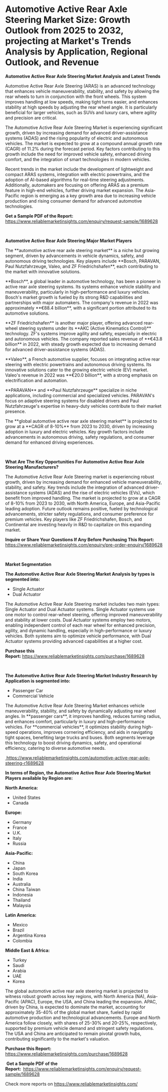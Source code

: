<p><h1>Automotive Active Rear Axle Steering Market Size: Growth Outlook from 2025 to 2032, projecting at Market's Trends Analysis by Application, Regional Outlook, and Revenue</h1></p><p><strong>Automotive Active Rear Axle Steering Market Analysis and Latest Trends</strong></p>
<p><p>Automotive Active Rear Axle Steering (ARAS) is an advanced technology that enhances vehicle maneuverability, stability, and safety by allowing the rear wheels to turn in conjunction with the front wheels. This system improves handling at low speeds, making tight turns easier, and enhances stability at high speeds by adjusting the rear wheel angle. It is particularly beneficial for larger vehicles, such as SUVs and luxury cars, where agility and precision are critical.</p><p>The Automotive Active Rear Axle Steering Market is experiencing significant growth, driven by increasing demand for advanced driver-assistance systems (ADAS) and the rising popularity of electric and autonomous vehicles. The market is expected to grow at a compound annual growth rate (CAGR) of 11.2% during the forecast period. Key factors contributing to this growth include the need for improved vehicle safety, enhanced driving comfort, and the integration of smart technologies in modern vehicles.</p><p>Recent trends in the market include the development of lightweight and compact ARAS systems, integration with electric powertrains, and the adoption of AI-based algorithms for real-time steering adjustments. Additionally, automakers are focusing on offering ARAS as a premium feature in high-end vehicles, further driving market expansion. The Asia-Pacific region is emerging as a key growth area due to increasing vehicle production and rising consumer demand for advanced automotive technologies.</p></p>
<p><strong>Get a Sample PDF of the Report:&nbsp;</strong> <a href="https://www.reliablemarketinsights.com/enquiry/request-sample/1689628?utm_campaign=2010&utm_medium=2&utm_source=Github&utm_content=ia&utm_term=21012025&utm_id=automotive-active-rear-axle-steering">https://www.reliablemarketinsights.com/enquiry/request-sample/1689628</a></p>
<p>&nbsp;</p>
<p><strong>Automotive Active Rear Axle Steering Major Market Players</strong></p>
<p><p>The **automotive active rear axle steering market** is a niche but growing segment, driven by advancements in vehicle dynamics, safety, and autonomous driving technologies. Key players include **Bosch, PARAVAN, Paul Nutzfahrzeuge, Valeo, and ZF Friedrichshafen**, each contributing to the market with innovative solutions.</p><p>**Bosch**, a global leader in automotive technology, has been a pioneer in active rear axle steering systems. Its systems enhance vehicle stability and maneuverability, particularly in high-performance and luxury vehicles. Bosch's market growth is fueled by its strong R&D capabilities and partnerships with major automakers. The company's revenue in 2022 was approximately **€88.4 billion**, with a significant portion attributed to its automotive solutions.</p><p>**ZF Friedrichshafen** is another major player, offering advanced rear-wheel steering systems under its **AKC (Active Kinematics Control)** technology. ZF's systems improve agility and safety, especially in electric and autonomous vehicles. The company reported sales revenue of **€43.8 billion** in 2022, with steady growth expected due to increasing demand for advanced driver-assistance systems (ADAS).</p><p>**Valeo**, a French automotive supplier, focuses on integrating active rear steering with electric powertrains and autonomous driving systems. Its innovative solutions cater to the growing electric vehicle (EV) market. Valeo's revenue in 2022 was **€20.0 billion**, with a strong emphasis on electrification and automation.</p><p>**PARAVAN** and **Paul Nutzfahrzeuge** specialize in niche applications, including commercial and specialized vehicles. PARAVAN's focus on adaptive steering systems for disabled drivers and Paul Nutzfahrzeuge's expertise in heavy-duty vehicles contribute to their market presence.</p><p>The **global automotive active rear axle steering market** is projected to grow at a **CAGR of 8-10%** from 2023 to 2030, driven by increasing adoption in luxury and electric vehicles. Key growth factors include advancements in autonomous driving, safety regulations, and consumer demand for enhanced driving experiences.</p></p>
<p>&nbsp;</p>
<p><strong>What Are The Key Opportunities For Automotive Active Rear Axle Steering Manufacturers?</strong></p>
<p><p>The Automotive Active Rear Axle Steering market is experiencing robust growth, driven by increasing demand for enhanced vehicle maneuverability, stability, and safety. Key trends include the integration of advanced driver-assistance systems (ADAS) and the rise of electric vehicles (EVs), which benefit from improved handling. The market is projected to grow at a CAGR of 8-10% from 2023 to 2030, with North America, Europe, and Asia-Pacific leading adoption. Future outlook remains positive, fueled by technological advancements, stricter safety regulations, and consumer preference for premium vehicles. Key players like ZF Friedrichshafen, Bosch, and Continental are investing heavily in R&D to capitalize on this expanding market.</p></p>
<p><strong>Inquire or Share Your Questions If Any Before Purchasing This Report:</strong> <a href="https://www.reliablemarketinsights.com/enquiry/pre-order-enquiry/1689628?utm_campaign=2010&utm_medium=2&utm_source=Github&utm_content=ia&utm_term=21012025&utm_id=automotive-active-rear-axle-steering">https://www.reliablemarketinsights.com/enquiry/pre-order-enquiry/1689628</a></p>
<p>&nbsp;</p>
<p><strong>Market Segmentation</strong></p>
<p><strong>The Automotive Active Rear Axle Steering Market Analysis by types is segmented into:</strong></p>
<p><ul><li>Single Actuator</li><li>Dual Actuator</li></ul></p>
<p><p>The Automotive Active Rear Axle Steering market includes two main types: Single Actuator and Dual Actuator systems. Single Actuator systems use one motor to control rear-wheel steering, offering improved maneuverability and stability at lower costs. Dual Actuator systems employ two motors, enabling independent control of each rear wheel for enhanced precision, agility, and dynamic handling, especially in high-performance or luxury vehicles. Both systems aim to optimize vehicle performance, with Dual Actuator systems providing advanced capabilities at a higher cost.</p></p>
<p><strong>Purchase this Report:&nbsp;</strong><a href="https://www.reliablemarketinsights.com/purchase/1689628?utm_campaign=2010&utm_medium=2&utm_source=Github&utm_content=ia&utm_term=21012025&utm_id=automotive-active-rear-axle-steering">https://www.reliablemarketinsights.com/purchase/1689628</a></p>
<p>&nbsp;</p>
<p><strong>The Automotive Active Rear Axle Steering Market Industry Research by Application is segmented into:</strong></p>
<p><ul><li>Passenger Car</li><li>Commercial Vehicle</li></ul></p>
<p><p>The Automotive Active Rear Axle Steering Market enhances vehicle maneuverability, stability, and safety by dynamically adjusting rear wheel angles. In **passenger cars**, it improves handling, reduces turning radius, and enhances comfort, particularly in luxury and high-performance vehicles. For **commercial vehicles**, it optimizes stability during high-speed operations, improves cornering efficiency, and aids in navigating tight spaces, benefiting large trucks and buses. Both segments leverage this technology to boost driving dynamics, safety, and operational efficiency, catering to diverse automotive needs.</p></p>
<p><a href="https://www.reliablemarketinsights.com/automotive-active-rear-axle-steering-r1689628?utm_campaign=2010&utm_medium=2&utm_source=Github&utm_content=ia&utm_term=21012025&utm_id=automotive-active-rear-axle-steering">&nbsp;https://www.reliablemarketinsights.com/automotive-active-rear-axle-steering-r1689628</a></p>
<p><strong>In terms of Region, the Automotive Active Rear Axle Steering Market Players available by Region are:</strong></p>
<p>
    <p> <strong> North America: </strong>
        <ul>
            <li>United States</li>
            <li>Canada</li>
        </ul>
        </p> 
    <p> <strong> Europe: </strong>
        <ul>
            <li>Germany</li>
            <li>France</li>
            <li>U.K.</li>
            <li>Italy</li>
            <li>Russia</li>
        </ul>
        </p> 
    <p> <strong> Asia-Pacific: </strong>
        <ul>
            <li>China</li>
            <li>Japan</li>
            <li>South Korea</li>
            <li>India</li>
            <li>Australia</li>
            <li>China Taiwan</li>
            <li>Indonesia</li>
            <li>Thailand</li>
            <li>Malaysia</li>
        </ul>
        </p> 
    <p> <strong> Latin America: </strong>
        <ul>
            <li>Mexico</li>
            <li>Brazil</li>
            <li>Argentina Korea</li>
            <li>Colombia</li>
        </ul>
        </p> 
    <p> <strong> Middle East & Africa: </strong>
        <ul>
            <li>Turkey</li>
            <li>Saudi</li>
            <li>Arabia</li>
            <li>UAE</li>
            <li>Korea</li>
        </ul>
    </p>
    </p>
<p><p>The global automotive active rear axle steering market is projected to witness robust growth across key regions, with North America (NA), Asia-Pacific (APAC), Europe, the USA, and China leading the expansion. APAC, driven by China, is expected to dominate the market, accounting for approximately 35-40% of the global market share, fueled by rapid automotive production and technological advancements. Europe and North America follow closely, with shares of 25-30% and 20-25%, respectively, supported by premium vehicle demand and stringent safety regulations. The USA and China are anticipated to remain pivotal growth hubs, contributing significantly to the market's valuation.</p></p>
<p><strong>Purchase this Report: </strong><a href="https://www.reliablemarketinsights.com/purchase/1689628?utm_campaign=2010&utm_medium=2&utm_source=Github&utm_content=ia&utm_term=21012025&utm_id=automotive-active-rear-axle-steering">https://www.reliablemarketinsights.com/purchase/1689628</a></p>
<p>&nbsp;<strong>Get a Sample PDF of the Report:&nbsp;&nbsp;</strong><a href="https://www.reliablemarketinsights.com/enquiry/request-sample/1689628?utm_campaign=2010&utm_medium=2&utm_source=Github&utm_content=ia&utm_term=21012025&utm_id=automotive-active-rear-axle-steering">https://www.reliablemarketinsights.com/enquiry/request-sample/1689628</a></p>
<p><strong></strong></p>
<p>Check more reports on <a href="https://www.reliablemarketinsights.com/?utm_campaign=2010&utm_medium=2&utm_source=Github&utm_content=ia&utm_term=21012025&utm_id=automotive-active-rear-axle-steering">https://www.reliablemarketinsights.com/</a></p>